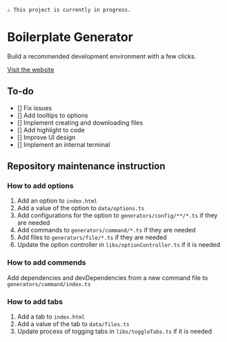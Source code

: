 ```
⚠️ This project is currently in progress.
```

# Boilerplate Generator

Build a recommended development environment with a few clicks.

[Visit the website](https://biniruu.github.io/boilerplate-generator/)

## To-do

- [] Fix issues
- [] Add tooltips to options
- [] Implement creating and downloading files
- [] Add highlight to code
- [] Improve UI design
- [] Implement an internal terminal

## Repository maintenance instruction

### How to add options

1. Add an option to `index.html`
1. Add a value of the option to `data/options.ts`
1. Add configurations for the option to `generators/config/**/*.ts` if they are needed
1. Add commands to `generators/command/*.ts` if they are needed
1. Add files to `generators/file/*.ts` if they are needed
1. Update the option controller in `libs/optionController.ts` if it is needed

### How to add commends

Add dependencies and devDependencies from a new command file to `generators/command/index.ts`

### How to add tabs

1. Add a tab to `index.html`
1. Add a value of the tab to `data/files.ts`
1. Update process of togging tabs in `libs/toggleTabs.ts` if it is needed
